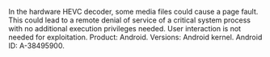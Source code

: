 In the hardware HEVC decoder, some media files could cause a page fault. This could lead to a remote denial of service of a critical system process with no additional execution privileges needed. User interaction is not needed for exploitation. Product: Android. Versions: Android kernel. Android ID: A-38495900.